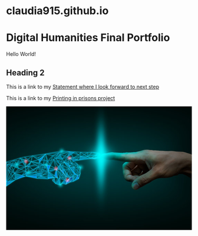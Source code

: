 # claudia915.github.io

# Digital Humanities Final Portfolio 

Hello World!

## Heading 2

This is a link to my [Statement where I look forward to next step](lookingforward.md)

This is a link to my [Printing in prisons project](https://printinginprisons.org/blog/merchanc/) 

![example image](example.jpg)
